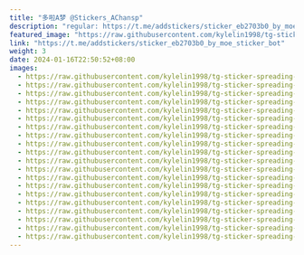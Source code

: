 ```yaml
---
title: "多啦A梦 @Stickers_AChansp"
description: "regular: https://t.me/addstickers/sticker_eb2703b0_by_moe_sticker_bot"
featured_image: "https://raw.githubusercontent.com/kylelin1998/tg-sticker-spreading-worldwide-images/main/img/fc8a21c6-296b-4efd-bc07-6108c0103955.jpg"
link: "https://t.me/addstickers/sticker_eb2703b0_by_moe_sticker_bot"
weight: 3
date: 2024-01-16T22:50:52+08:00
images:
  - https://raw.githubusercontent.com/kylelin1998/tg-sticker-spreading-worldwide-images/main/img/fc8a21c6-296b-4efd-bc07-6108c0103955.jpg
  - https://raw.githubusercontent.com/kylelin1998/tg-sticker-spreading-worldwide-images/main/img/bbfad475-5c12-4dd5-92bc-0f14e050af9c.jpg
  - https://raw.githubusercontent.com/kylelin1998/tg-sticker-spreading-worldwide-images/main/img/75ab6651-5370-4537-a555-169f97979cee.jpg
  - https://raw.githubusercontent.com/kylelin1998/tg-sticker-spreading-worldwide-images/main/img/77ebed38-d77c-44d8-b274-f3fd14c2645a.jpg
  - https://raw.githubusercontent.com/kylelin1998/tg-sticker-spreading-worldwide-images/main/img/50648a46-e260-4b73-bd2f-89a2ff7295c9.jpg
  - https://raw.githubusercontent.com/kylelin1998/tg-sticker-spreading-worldwide-images/main/img/3c15bcc8-860e-4a1f-864b-3286b0290c9a.jpg
  - https://raw.githubusercontent.com/kylelin1998/tg-sticker-spreading-worldwide-images/main/img/f17c0c10-82a4-42d2-8f9d-6300e79b61d0.jpg
  - https://raw.githubusercontent.com/kylelin1998/tg-sticker-spreading-worldwide-images/main/img/2786832c-ed59-4bdf-a329-ca6a858c1479.jpg
  - https://raw.githubusercontent.com/kylelin1998/tg-sticker-spreading-worldwide-images/main/img/111a0292-42ba-4f1f-baba-adbf1982001f.jpg
  - https://raw.githubusercontent.com/kylelin1998/tg-sticker-spreading-worldwide-images/main/img/2b74d650-ea0a-41d4-89f6-9397d78f3f40.jpg
  - https://raw.githubusercontent.com/kylelin1998/tg-sticker-spreading-worldwide-images/main/img/470f1a38-f47e-42bf-82be-19a7a370364f.jpg
  - https://raw.githubusercontent.com/kylelin1998/tg-sticker-spreading-worldwide-images/main/img/488548d5-e3ea-43bc-9694-8616ddfd7cf4.jpg
  - https://raw.githubusercontent.com/kylelin1998/tg-sticker-spreading-worldwide-images/main/img/b522b074-d3f4-489c-97ad-84509beb1f81.jpg
  - https://raw.githubusercontent.com/kylelin1998/tg-sticker-spreading-worldwide-images/main/img/6da3743c-bfce-47ce-8fb8-edad74fc4634.jpg
  - https://raw.githubusercontent.com/kylelin1998/tg-sticker-spreading-worldwide-images/main/img/1fc4bc89-2da9-427e-981e-d0649e9e0e1e.jpg
  - https://raw.githubusercontent.com/kylelin1998/tg-sticker-spreading-worldwide-images/main/img/dcea69df-ea32-4344-8303-21b89ad5139c.jpg
  - https://raw.githubusercontent.com/kylelin1998/tg-sticker-spreading-worldwide-images/main/img/9127b713-d186-4428-b9e7-b2d4df02ee56.jpg
  - https://raw.githubusercontent.com/kylelin1998/tg-sticker-spreading-worldwide-images/main/img/d0161357-261d-4257-aafe-920adfb75a99.jpg
  - https://raw.githubusercontent.com/kylelin1998/tg-sticker-spreading-worldwide-images/main/img/30ebef28-014a-4fee-9fbd-5e68ad83c06a.jpg
  - https://raw.githubusercontent.com/kylelin1998/tg-sticker-spreading-worldwide-images/main/img/2316e50b-e1fc-4660-861a-560767051fee.jpg
---
```

